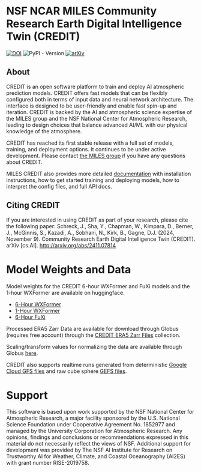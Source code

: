 # NSF NCAR MILES Community Research Earth Digital Intelligence Twin (CREDIT)

[![DOI](https://zenodo.org/badge/710968229.svg)](https://doi.org/10.5281/zenodo.14361005)
![PyPI - Version](https://img.shields.io/pypi/v/miles-credit)
[![arXiv](https://img.shields.io/badge/arXiv-2411.07814-b31b1b.svg)](https://arxiv.org/abs/2411.07814)

## About
CREDIT is an open software platform to train and deploy AI atmospheric prediction models. CREDIT offers fast models 
that can be flexibly configured both in terms of input data and neural network architecture. The interface is designed
to be user-friendly and enable fast spin-up and iteration. CREDIT is backed by the AI and atmospheric science expertise
of the MILES group and the NSF National Center for Atmospheric Research, leading to design choices that balance advanced
AI/ML with our physical knowledge of the atmosphere.

CREDIT has reached its first stable release with a full set of models, training, and deployment options. It continues
to be under active development. Please contact [the MILES group](mailto:milescore@ucar.edu) if you have any questions about CREDIT.

MILES CREDIT also provides more detailed [documentation](https://miles-credit.readthedocs.io/en/latest/) with installation
instructions, how to get started training and deploying models, how to interpret the config files, and full API docs. 

## Citing CREDIT
If you are interested in using CREDIT as part of your research, please cite the following paper:
Schreck, J., Sha, Y., Chapman, W., Kimpara, D., Berner, J., McGinnis, S., Kazadi, A., Sobhani, N., Kirk, B., Gagne, D.J. (2024, November 9). 
Community Research Earth Digital Intelligence Twin (CREDIT). arXiv [cs.AI]. http://arxiv.org/abs/2411.07814

# Model Weights and Data
Model weights for the CREDIT 6-hour WXFormer and FuXi models and the 1-hour WXFormer are available on huggingface.

* [6-Hour WXFormer](https://huggingface.co/djgagne2/wxformer_6h)
* [1-Hour WXFormer](https://huggingface.co/djgagne2/wxformer_1h)
* [6-Hour FuXi](https://huggingface.co/djgagne2/fuxi_6h)

Processed ERA5 Zarr Data are available for download through Globus (requires free account) through the [CREDIT ERA5 Zarr Files](https://app.globus.org/file-manager/collections/2fc90d8f-10b7-44e1-a6a5-cf844112822e/overview) collection.

Scaling/transform values for normalizing the data are available through Globus [here](https://app.globus.org/file-manager/collections/c5a23e21-1bee-4d1e-bb59-77c5dcee7c76). 

CREDIT also supports realtime runs generated from deterministic [Google Cloud GFS files](https://console.cloud.google.com/marketplace/product/noaa-public/gfs)
and raw cube sphere [GEFS files](https://console.cloud.google.com/marketplace/product/noaa-public/gfs-ensemble-forecast-system).

# Support
This software is based upon work supported by the NSF National Center for Atmospheric Research, a major facility sponsored by the 
U.S. National Science Foundation  under Cooperative Agreement No. 1852977 and managed by the University Corporation for Atmospheric Research. Any opinions, findings and conclusions or recommendations 
expressed in this material do not necessarily reflect the views of NSF. Additional support for development was provided by 
The NSF AI Institute for Research on Trustworthy AI for Weather, Climate, and Coastal Oceanography (AI2ES)  with grant
number RISE-2019758. 
